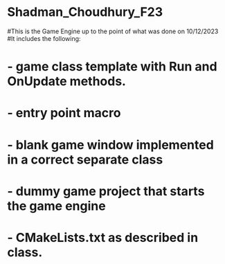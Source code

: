 # Shadman_Choudhury_F23

#This is the Game Engine up to the point of what was done on 10/12/2023
#It includes the following:
#    - game class template with Run and OnUpdate methods.
#    - entry point macro
#    - blank game window implemented in a correct separate class
#    - dummy game project that starts the game engine
#    - CMakeLists.txt as described in class.
